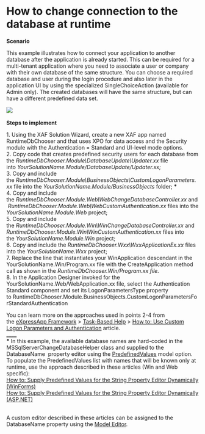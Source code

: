 # How to change connection to the database at runtime


<p><strong>Scenario</strong></p>
<p>This example illustrates how to connect your application to another database after the application is already started. This can be required for a multi-tenant application where you need to associate a user or company with their own database of the same structure. You can choose a required database and user during the login procedure and also later in the application UI by using the specialized SingleChoiceAction (available for Admin only). The created databases will have the same structure, but can have a different predefined data set.</p>
<p><img src="https://raw.githubusercontent.com/DevExpress-Examples/how-to-change-connection-to-the-database-at-runtime-e1344/11.1.4+/media/ffd2a3d2-ae0a-11e5-80bf-00155d62480c.png"><br><br><strong>Steps to implement<br></strong></p>
<p>1. Using the XAF Solution Wizard, create a new XAF app named RuntimeDbChooser and that uses XPO for data access and the Security module with the Authentication = Standard and UI-level mode options.<br>2. Copy code that creates predefined security users for each database from the <em>RuntimeDbChooser.Module\DatabaseUpdate\Updater.xx</em> file into <em>YourSolutionName.Module/DatabaseUpdate/Updater.xx;</em><br>3. Copy and include the <em>RuntimeDbChooser.Module\BusinessObjects\CustomLogonParameters.xx</em> file into the <em>YourSolutionName.Module/BusinessObjects</em> folder; <strong>*</strong><br>4. Copy and include the <em>RuntimeDbChooser.Module.Web\WebChangeDatabaseController.xx</em> and <em>RuntimeDbChooser.Module.Web\WebCustomAuthentication.xx</em> files into the <em>YourSolutionName.Module.Web</em> project;<br>5. Copy and include the <em>RuntimeDbChooser.Module.Win\WinChangeDatabaseController.xx</em> and <em>RuntimeDbChooser.Module.Win\WinCustomAuthentication.xx</em> files into the <em>YourSolutionName.Module.Win</em> project;<br>6. Copy and include the <em>RuntimeDbChooser.Wxx\WxxApplicationEx.xx</em> files into the <em>YourSolutionName.Wxx</em> project;<br>7. Replace the line that instantiates your WinApplication descendant in the YourSolutionName.Win/Program.xx file with the CreateApplication method call as shown in the <em>RuntimeDbChooser.Win/Program.xx file.<br></em>8. In the Application Designer invoked for the YourSolutionName.Web/WebApplication.xx file, select the Authentication Standard component and set its LogonParametersType property to RuntimeDbChooser.Module.BusinessObjects.CustomLogonParametersForStandardAuthentication</p>
<p>You can learn more on the approaches used in points 2-4 from the <a href="https://documentation.devexpress.com/eXpressAppFramework/CustomDocument112670.aspx">eXpressApp Framework</a> > <a href="https://documentation.devexpress.com/eXpressAppFramework/CustomDocument112682.aspx">Task-Based Help</a> > <a href="https://documentation.devexpress.com/eXpressAppFramework/CustomDocument112982.aspx">How to: Use Custom Logon Parameters and Authentication</a> article.<br><strong>____<br>*</strong> In this example, the available database names are hard-coded in the MSSqlServerChangeDatabaseHelper class and supplied to the DatabaseName  property editor using the <a href="https://documentation.devexpress.com/#eXpressAppFramework/DevExpressExpressAppModelIModelCommonMemberViewItem_PredefinedValuestopic">PredefinedValues</a> model option. To populate the PredefinedValues list with names that will be known only at runtime, use the approach described in these articles (Win and Web specific):<br><a href="https://documentation.devexpress.com/#eXpressAppFramework/CustomDocument113101">How to: Supply Predefined Values for the String Property Editor Dynamically (WinForms)</a><br><a href="https://documentation.devexpress.com/#eXpressAppFramework/CustomDocument113116">How to: Supply Predefined Values for the String Property Editor Dynamically (ASP.NET)</a><br><br></p>
<p>A custom editor described in these articles can be assigned to the DatabaseName property using the <a href="https://documentation.devexpress.com/#eXpressAppFramework/CustomDocument112582">Model Editor</a>.</p>

<br/>


